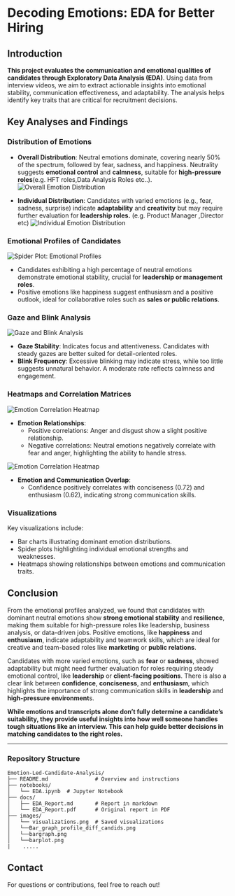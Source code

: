 
# Decoding Emotions: EDA for Better Hiring

## Introduction

**This project evaluates the communication and emotional qualities of candidates through Exploratory Data Analysis (EDA)**. Using data from interview videos, we aim to extract actionable insights into emotional stability, communication effectiveness, and adaptability. The analysis helps identify key traits that are critical for recruitment decisions.

## Key Analyses and Findings

### Distribution of Emotions

- **Overall Distribution**: Neutral emotions dominate, covering nearly 50% of the spectrum, followed by fear, sadness, and happiness. Neutrality suggests **emotional control** and **calmness**, suitable for **high-pressure roles**(e.g. HFT roles,Data Analysis Roles etc..).
![Overall Emotion Distribution](images/bargraph.png)

- **Individual Distribution**: Candidates with varied emotions (e.g., fear, sadness, surprise) indicate **adaptability** and **creativity** but may require further evaluation for **leadership roles.** (e.g. Product Manager ,Director etc)
![Individual Emotion Distribution](images/Bar_graph_profile_diff_candids.png)


### Emotional Profiles of Candidates

![Spider Plot: Emotional Profiles](images/emotion_profile_1_&_2.png)

- Candidates exhibiting a high percentage of neutral emotions demonstrate emotional stability, crucial for **leadership or management roles**.
- Positive emotions like happiness suggest enthusiasm and a positive outlook, ideal for collaborative roles such as **sales or public relations**.

### Gaze and Blink Analysis
![Gaze and Blink Analysis](images/gaze_And_blink_data.png)


- **Gaze Stability**: Indicates focus and attentiveness. Candidates with steady gazes are better suited for detail-oriented roles.
- **Blink Frequency**: Excessive blinking may indicate stress, while too little suggests unnatural behavior. A moderate rate reflects calmness and engagement.

### Heatmaps and Correlation Matrices

![Emotion Correlation Heatmap](images/heatmap_emotiono_data.png)

- **Emotion Relationships**:
  - Positive correlations: Anger and disgust show a slight positive relationship.
  - Negative correlations: Neutral emotions negatively correlate with fear and anger, highlighting the ability to handle stress.

![Emotion Correlation Heatmap](images/correlation_plot.png)
- **Emotion and Communication Overlap**:
  - Confidence positively correlates with conciseness (0.72) and enthusiasm (0.62), indicating strong communication skills.

### Visualizations

Key visualizations include:
- Bar charts illustrating dominant emotion distributions.
- Spider plots highlighting individual emotional strengths and weaknesses.
- Heatmaps showing relationships between emotions and communication traits.


## Conclusion

From the emotional profiles analyzed, we found that candidates with dominant neutral emotions show **strong emotional stability** and **resilience**, making them suitable for high-pressure roles like leadership, business analysis, or data-driven jobs. Positive emotions, like **happiness** and **enthusiasm**, indicate adaptability and teamwork skills, which are ideal for creative and team-based roles like **marketing** or **public relations**.

Candidates with more varied emotions, such as **fear** or **sadness**, showed adaptability but might need further evaluation for roles requiring steady emotional control, like **leadership** or **client-facing positions**. There is also a clear link between **confidence**, **conciseness**, and **enthusiasm**, which highlights the importance of strong communication skills in **leadership** and **high-pressure environment**s.

**While emotions and transcripts alone don’t fully determine a candidate’s suitability, they provide useful insights into how well someone handles tough situations like an interview. This can help guide better decisions in matching candidates to the right roles.**

---

### Repository Structure
```plaintext
Emotion-Led-Candidate-Analysis/
├── README.md               # Overview and instructions
├── notebooks/
│   └── EDA.ipynb  # Jupyter Notebook
├── docs/
│   ├── EDA_Report.md       # Report in markdown
│   └── EDA_Report.pdf      # Original report in PDF
├── images/
│   └── visualizations.png  # Saved visualizations
│   └──Bar_graph_profile_diff_candids.png
│   └──bargraph.png
│   └──barplot.png
|    .....
```

## Contact

For questions or contributions, feel free to reach out!
